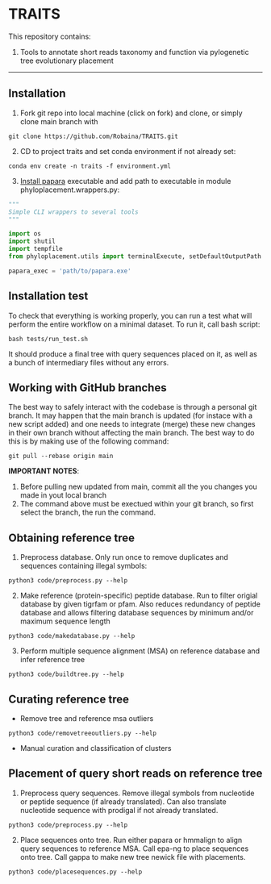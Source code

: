 # TRAITS

This repository contains:

1. Tools to annotate short reads taxonomy and function via pylogenetic tree evolutionary placement

---
## Installation
1. Fork git repo into local machine (click on fork) and clone, or simply clone main branch with
```
git clone https://github.com/Robaina/TRAITS.git
```
2. CD to project traits and set conda environment if not already set:
```
conda env create -n traits -f environment.yml
```
3. [Install papara](https://cme.h-its.org/exelixis/web/software/papara/index.html) executable and add path to executable in module phyloplacement.wrappers.py:
```python
"""
Simple CLI wrappers to several tools
"""

import os
import shutil
import tempfile
from phyloplacement.utils import terminalExecute, setDefaultOutputPath

papara_exec = 'path/to/papara.exe'
```

## Installation test
To check that everything is working properly, you can run a test what will perform the entire workflow on a minimal dataset. To run it, call bash script:
```
bash tests/run_test.sh
```
It should produce a final tree with query sequences placed on it, as well as a bunch of intermediary files without any errors.

## Working with GitHub branches
The best way to safely interact with the codebase is through a personal git branch. It may happen that the main branch is updated (for instace with a new script added) and one needs to integrate (merge) these new changes in their own branch without affecting the main branch. The best way to do this is by making use of the following command:

```
git pull --rebase origin main
```

__IMPORTANT NOTES__: 

1. Before pulling new updated from main, commit all the you changes you made in yout local branch
2. The command above must be exectued within your git branch, so first select the branch, the run the command.


## Obtaining reference tree

1. Preprocess database. Only run once to remove duplicates and sequences containing illegal symbols:
```
python3 code/preprocess.py --help
```

2. Make reference (protein-specific) peptide database. Run to filter origial database by given tigrfam or pfam. Also reduces redundancy of peptide database and allows filtering database sequences by minimum and/or maximum sequence length
```
python3 code/makedatabase.py --help
```

3. Perform multiple sequence alignment (MSA) on reference database and infer reference tree
```
python3 code/buildtree.py --help
```
## Curating reference tree

* Remove tree and reference msa outliers
```
python3 code/removetreeoutliers.py --help
```
* Manual curation and classification of clusters

## Placement of query short reads on reference tree

1. Preprocess query sequences. Remove illegal symbols from nucleotide or peptide sequence (if already translated). Can also translate nucleotide sequence with prodigal if not already translated.
```
python3 code/preprocess.py --help
```
2. Place sequences onto tree. Run either papara or hmmalign to align query sequences to reference MSA. Call epa-ng to place sequences onto tree. Call gappa to make new tree newick file with placements.
```
python3 code/placesequences.py --help
```




